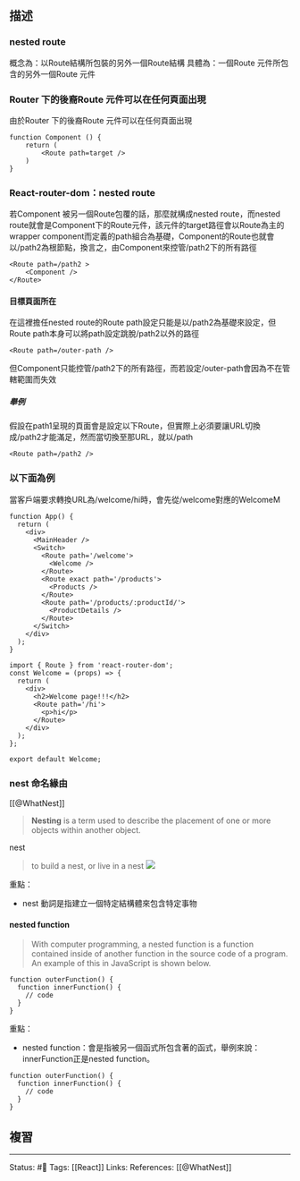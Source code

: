 ## 描述


### nested route 
概念為：以Route結構所包裝的另外一個Route結構
具體為：一個Route 元件所包含的另外一個Route 元件

### Router 下的後裔Route 元件可以在任何頁面出現

由於Router 下的後裔Route 元件可以在任何頁面出現

```
function Component () {
	return (
		<Route path=target />
	)
}
```

### React-router-dom：nested route

若Component 被另一個Route包覆的話，那麼就構成nested route，而nested route就會是Component下的Route元件，該元件的target路徑會以Route為主的wrapper component而定義的path組合為基礎，Component的Route也就會以\/path2為根節點，換言之，由Component來控管\/path2下的所有路徑

```
<Route path=/path2 >
	<Component />
</Route>
```

#### 目標頁面所在

在這裡擔任nested route的Route path設定只能是以\/path2為基礎來設定，但Route path本身可以將path設定跳脫\/path2以外的路徑
```
<Route path=/outer-path />
```

但Component只能控管\/path2下的所有路徑，而若設定\/outer\-path會因為不在管轄範圍而失效


##### 舉例

假設在path1呈現的頁面會是設定以下Route，但實際上必須要讓URL切換成/path2才能滿足，然而當切換至那URL，就以/path
```
<Route path=/path2 />
```

### 以下面為例

當客戶端要求轉換URL為/welcome/hi時，會先從\/welcome對應的WelcomeM

```
function App() {
  return (
    <div>
      <MainHeader />
      <Switch>
        <Route path='/welcome'>
          <Welcome />
        </Route>
        <Route exact path='/products'>
          <Products />
        </Route>
        <Route path='/products/:productId/'>
          <ProductDetails />
        </Route>
      </Switch>
    </div>
  );
}
```


```
import { Route } from 'react-router-dom';
const Welcome = (props) => {
  return (
    <div>
      <h2>Welcome page!!!</h2>
      <Route path='/hi'>
        <p>hi</p>
      </Route>
    </div>
  );
};

export default Welcome;
```


### nest 命名緣由

[[@WhatNest]]
> **Nesting** is a term used to describe the placement of one or more objects within another object.

nest
> to build a nest, or live in a nest
![](https://www.computerhope.com/jargon/n/nest.jpg)

重點：
- nest 動詞是指建立一個特定結構體來包含特定事物

#### nested function

> With computer programming, a nested function is a function contained inside of another function in the source code of a program. An example of this in JavaScript is shown below.


```
function outerFunction() {  
  function innerFunction() {  
    // code  
  }  
}
```

重點：
- nested function：會是指被另一個函式所包含著的函式，舉例來說：innerFunction正是nested function。
```
function outerFunction() {  
  function innerFunction() {  
    // code  
  }  
}
```

## 複習


---
Status: #🌱 
Tags:
[[React]]
Links:
References:
[[@WhatNest]]